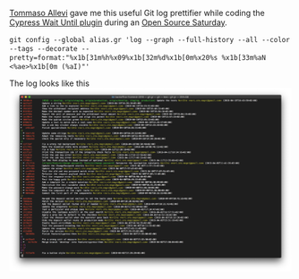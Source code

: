 [Tommaso Allevi](https://github.com/allevo) gave me this useful Git log prettifier while coding the
[Cypress Wait Until plugin](https://github.com/NoriSte/cypress-wait-until) during an [Open Source
Saturday](https://www.meetup.com/it-IT/Open-Source-Saturday-Milano/).

```
git config --global alias.gr 'log --graph --full-history --all --color --tags --decorate --pretty=format:"%x1b[31m%h%x09%x1b[32m%d%x1b[0m%x20%s %x1b[33m%aN <%ae>%x1b[0m (%aI)"'
```

The log looks like this
![Git log prettified](git-log-screenshot.png)
